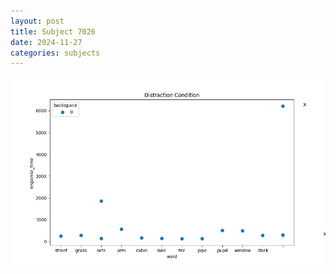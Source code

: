 ```yaml
---
layout: post
title: Subject 7026
date: 2024-11-27
categories: subjects
---
```


![](data/7026/run-15/7026_rt_acc_fuzzy_delay.png)
